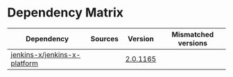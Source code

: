 # Dependency Matrix

Dependency | Sources | Version | Mismatched versions
---------- | ------- | ------- | -------------------
[jenkins-x/jenkins-x-platform](https://github.com/jenkins-x/jenkins-x-platform.git) |  | [2.0.1165](https://github.com/jenkins-x/jenkins-x-platform/releases/tag/v2.0.1165) | 
